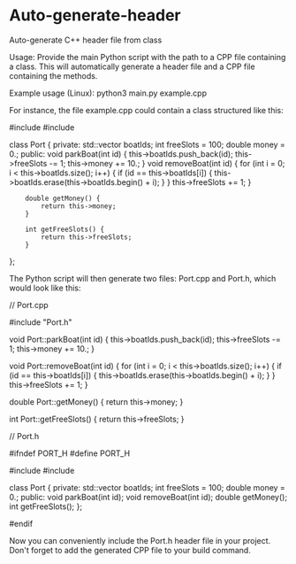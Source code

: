 # Auto-generate-header
Auto-generate C++ header file from class

Usage:
Provide the main Python script with the path to a CPP file containing a class. 
This will automatically generate a header file and a CPP file containing the methods.

Example usage (Linux):
python3 main.py example.cpp

For instance, the file example.cpp could contain a class structured like this:

#include <iostream>
#include <vector>

class Port {
    private:
        std::vector<int> boatIds;
        int freeSlots = 100;
        double money = 0.;
    public:
        void parkBoat(int id) {
            this->boatIds.push_back(id);
            this->freeSlots -= 1;
            this->money += 10.;
        }
        void removeBoat(int id) {
            for (int i = 0; i < this->boatIds.size(); i++) {
                if (id == this->boatIds[i]) {
                    this->boatIds.erase(this->boatIds.begin() + i);
                }
            }
            this->freeSlots += 1;
        }
        
        double getMoney() {
            return this->money;
        }
        
        int getFreeSlots() {
            return this->freeSlots;
        }
    
};

The Python script will then generate two files: Port.cpp and Port.h, which would look like this:

// Port.cpp

#include "Port.h"

void Port::parkBoat(int id) {
    this->boatIds.push_back(id);
    this->freeSlots -= 1;
    this->money += 10.;
}

void Port::removeBoat(int id) {
    for (int i = 0; i < this->boatIds.size(); i++) {
        if (id == this->boatIds[i]) {
            this->boatIds.erase(this->boatIds.begin() + i);
        }
    }
    this->freeSlots += 1;
}

double Port::getMoney() {
    return this->money;
}

int Port::getFreeSlots() {
    return this->freeSlots;
}

// Port.h

#ifndef PORT_H
#define PORT_H

#include <iostream>
#include <vector>

class Port {
    private:
        std::vector<int> boatIds;
        int freeSlots = 100;
        double money = 0.;
    public:
        void parkBoat(int id);
        void removeBoat(int id);
        double getMoney();
        int getFreeSlots();
};

#endif

Now you can conveniently include the Port.h header file in your project. 
Don't forget to add the generated CPP file to your build command.
